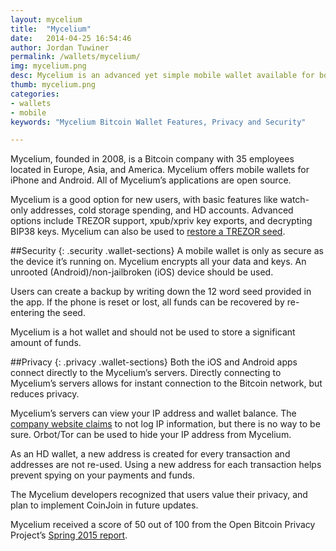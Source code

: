 ```yaml
---
layout: mycelium
title:  "Mycelium"
date:   2014-04-25 16:54:46
author: Jordan Tuwiner
permalink: /wallets/mycelium/
img: mycelium.png
desc: Mycelium is an advanced yet simple mobile wallet available for both Android and iOS devices and gives you full control of your private keys.
thumb: mycelium.png
categories: 
- wallets
- mobile
keywords: "Mycelium Bitcoin Wallet Features, Privacy and Security"

---
```


Mycelium, founded in 2008, is a Bitcoin company with 35 employees located in Europe, Asia, and America. Mycelium offers mobile wallets for iPhone and Android. All of Mycelium’s applications are open source.

Mycelium is a good option for new users, with basic features like watch-only addresses, cold storage spending, and HD accounts. Advanced options include TREZOR support, xpub/xpriv key exports, and decrypting BIP38 keys. Mycelium can also be used to [restore a TREZOR seed](/kb/restore-trezor-seed-mycelium-android/).

##Security
{: .security .wallet-sections}
A mobile wallet is only as secure as the device it’s running on. Mycelium encrypts all your data and keys. An unrooted (Android)/non-jailbroken (iOS) device should be used.

Users can create a backup by writing down the 12 word seed provided in the app. If the phone is reset or lost, all funds can be recovered by re-entering the seed.

Mycelium is a hot wallet and should not be used to store a significant amount of funds.

##Privacy
{: .privacy .wallet-sections}
Both the iOS and Android apps connect directly to the Mycelium’s servers. Directly connecting to Mycelium’s servers allows for instant connection to the Bitcoin network, but reduces privacy.

Mycelium’s servers can view your IP address and wallet balance. The [company website claims](https://www.mycelium.com/wallet/FAQ.html#q019) to not log IP information, but there is no way to be sure. Orbot/Tor can be used to hide your IP address from Mycelium.

As an HD wallet, a new address is created for every transaction and addresses are not re-used. Using a new address for each transaction helps prevent spying on your payments and funds.

The Mycelium developers recognized that users value their privacy, and plan to implement CoinJoin in future updates.

Mycelium received a score of 50 out of 100 from the Open Bitcoin Privacy Project’s [Spring 2015 report](http://www.openbitcoinprivacyproject.org/2015/05/spring-2015-wallet-privacy-rating-report/).

[hampden]: https://github.com/jekyll/jekyll